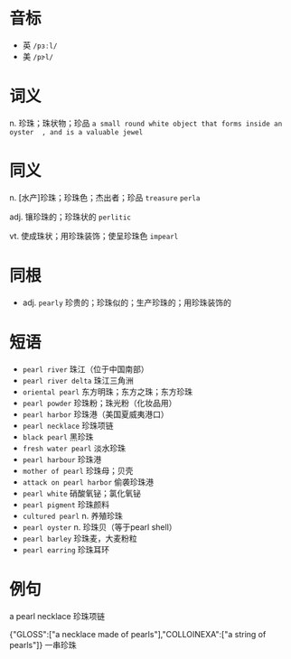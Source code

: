 # 音标

- 英 `/pɜːl/`
- 美 `/pɝl/`

# 词义

n. 珍珠；珠状物；珍品
`a small round white object that forms inside an  oyster  , and is a valuable jewel`

# 同义

n. [水产]珍珠；珍珠色；杰出者；珍品
`treasure` `perla`

adj. 镶珍珠的；珍珠状的
`perlitic`

vt. 使成珠状；用珍珠装饰；使呈珍珠色
`impearl`

# 同根

- adj. `pearly` 珍贵的；珍珠似的；生产珍珠的；用珍珠装饰的

# 短语

- `pearl river` 珠江（位于中国南部）
- `pearl river delta` 珠江三角洲
- `oriental pearl` 东方明珠；东方之珠；东方珍珠
- `pearl powder` 珍珠粉；珠光粉（化妆品用）
- `pearl harbor` 珍珠港（美国夏威夷港口）
- `pearl necklace` 珍珠项链
- `black pearl` 黑珍珠
- `fresh water pearl` 淡水珍珠
- `pearl harbour` 珍珠港
- `mother of pearl` 珍珠母；贝壳
- `attack on pearl harbor` 偷袭珍珠港
- `pearl white` 硝酸氧铋；氯化氧铋
- `pearl pigment` 珍珠颜料
- `cultured pearl` n. 养殖珍珠
- `pearl oyster` n. 珍珠贝（等于pearl shell）
- `pearl barley` 珍珠麦，大麦粉粒
- `pearl earring` 珍珠耳环

# 例句

a pearl necklace
珍珠项链

{"GLOSS":["a necklace made of pearls"],"COLLOINEXA":["a string of pearls"]}
一串珍珠


